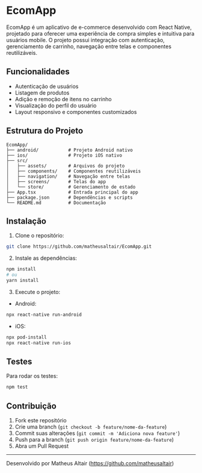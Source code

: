 
# EcomApp

EcomApp é um aplicativo de e-commerce desenvolvido com React Native, projetado para oferecer uma experiência de compra simples e intuitiva para usuários mobile. O projeto possui integração com autenticação, gerenciamento de carrinho, navegação entre telas e componentes reutilizáveis.

## Funcionalidades

- Autenticação de usuários
- Listagem de produtos
- Adição e remoção de itens no carrinho
- Visualização do perfil do usuário
- Layout responsivo e componentes customizados

## Estrutura do Projeto

```text
EcomApp/
├── android/           # Projeto Android nativo
├── ios/               # Projeto iOS nativo
├── src/
│   ├── assets/        # Arquivos do projeto
│   ├── components/    # Componentes reutilizáveis
│   ├── navigation/    # Navegação entre telas
│   ├── screens/       # Telas do app
│   └── store/         # Gerenciamento de estado
├── App.tsx            # Entrada principal do app
├── package.json       # Dependências e scripts
└── README.md          # Documentação
```

## Instalação

1. Clone o repositório:

```bash
git clone https://github.com/matheusaltair/EcomApp.git
```

2. Instale as dependências:

```bash
npm install
# ou
yarn install
```

3. Execute o projeto:

- Android:

```bash
npx react-native run-android
```

- iOS:

```bash
npx pod-install
npx react-native run-ios
```

## Testes

Para rodar os testes:

```bash
npm test
```

## Contribuição

1. Fork este repositório
2. Crie uma branch (`git checkout -b feature/nome-da-feature`)
3. Commit suas alterações (`git commit -m 'Adiciona nova feature'`)
4. Push para a branch (`git push origin feature/nome-da-feature`)
5. Abra um Pull Request

---

Desenvolvido por Matheus Altair (https://github.com/matheusaltair)
